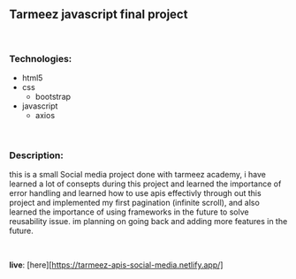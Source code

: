 ## Tarmeez javascript final project

</br>

### Technologies:
- html5
- css
  - bootstrap
- javascript
  - axios
 

</br>

### Description:
this is a small Social media project done with tarmeez academy, i have learned a lot of consepts during this project and learned the importance of error handling and learned how to use apis effectivly through out this project and implemented my first pagination (infinite scroll), and also learned the importance of using frameworks in the future to solve reusability issue. im planning on going back and adding more features in the future.

</br>

**live**: [here][https://tarmeez-apis-social-media.netlify.app/]
